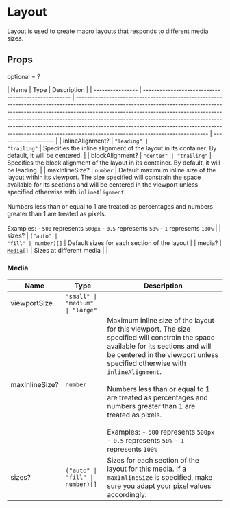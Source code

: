 # Layout

Layout is used to create macro layouts that responds to different media sizes.

## Props

optional = ?

| Name             | Type                                                | Description                                                                                                                                                                                                                                                                                                                                                                                                                                            |
| ---------------- | --------------------------------------------------- | ------------------------------------------------------------------------------------------------------------------------------------------------------------------------------------------------------------------------------------------------------------------------------------------------------------------------------------------------------------------------------------------------------------------------------------------------------ | -------------------- |
| inlineAlignment? | <code>"leading" &#124; "trailing"</code>            | Specifies the inline alignment of the layout in its container. By default, it will be centered.                                                                                                                                                                                                                                                                                                                                                        |
| blockAlignment?  | <code>"center" &#124; "trailing"</code>             | Specifies the block alignment of the layout in its container. By default, it will be leading.                                                                                                                                                                                                                                                                                                                                                          |
| maxInlineSize?   | <code>number</code>                                 | Default maximum inline size of the layout within its viewport. The size specified will constrain the space available for its sections and will be centered in the viewport unless specified otherwise with `inlineAlignment`.<br /><br />Numbers less than or equal to 1 are treated as percentages and numbers greater than 1 are treated as pixels.<br /><br />Examples: - `500` represents `500px` - `0.5` represents `50%` - `1` represents `100%` |
| sizes?           | <code>("auto" &#124; "fill" &#124; number)[]</code> | Default sizes for each section of the layout                                                                                                                                                                                                                                                                                                                                                                                                           |
| media?           | <code><a href="#media">Media</a>[]</code>           | Sizes at different media                                                                                                                                                                                                                                                                                                                                                                                                                               | <a name="Media"></a> |

### Media

| Name           | Type                                                | Description                                                                                                                                                                                                                                                                                                                                                                                                                                  |
| -------------- | --------------------------------------------------- | -------------------------------------------------------------------------------------------------------------------------------------------------------------------------------------------------------------------------------------------------------------------------------------------------------------------------------------------------------------------------------------------------------------------------------------------- |
| viewportSize   | <code>"small" &#124; "medium" &#124; "large"</code> |                                                                                                                                                                                                                                                                                                                                                                                                                                              |
| maxInlineSize? | <code>number</code>                                 | Maximum inline size of the layout for this viewport. The size specified will constrain the space available for its sections and will be centered in the viewport unless specified otherwise with `inlineAlignment`.<br /><br />Numbers less than or equal to 1 are treated as percentages and numbers greater than 1 are treated as pixels.<br /><br />Examples: - `500` represents `500px` - `0.5` represents `50%` - `1` represents `100%` |
| sizes?         | <code>("auto" &#124; "fill" &#124; number)[]</code> | Sizes for each section of the layout for this media. If a `maxInlineSize` is specified, make sure you adapt your pixel values accordingly.                                                                                                                                                                                                                                                                                                   |

